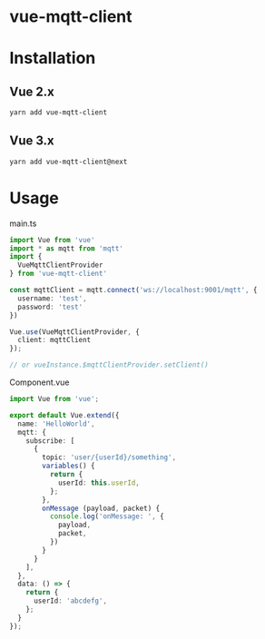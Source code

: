 # vue-mqtt-client

# Installation

## Vue 2.x

```bash
yarn add vue-mqtt-client
```

## Vue 3.x

```bash
yarn add vue-mqtt-client@next
```

# Usage

main.ts

```typescript
import Vue from 'vue'
import * as mqtt from 'mqtt'
import {
  VueMqttClientProvider
} from 'vue-mqtt-client'

const mqttClient = mqtt.connect('ws://localhost:9001/mqtt', {
  username: 'test',
  password: 'test'
})

Vue.use(VueMqttClientProvider, {
  client: mqttClient
});

// or vueInstance.$mqttClientProvider.setClient()
```

Component.vue

```typescript
import Vue from 'vue';

export default Vue.extend({
  name: 'HelloWorld',
  mqtt: {
    subscribe: [
      {
        topic: 'user/{userId}/something',
        variables() {
          return {
            userId: this.userId,
          };
        },
        onMessage (payload, packet) {
          console.log('onMessage: ', {
            payload,
            packet,
          })
        }
      }
    ],
  },
  data: () => {
    return {
      userId: 'abcdefg',
    };
  }
});
```


